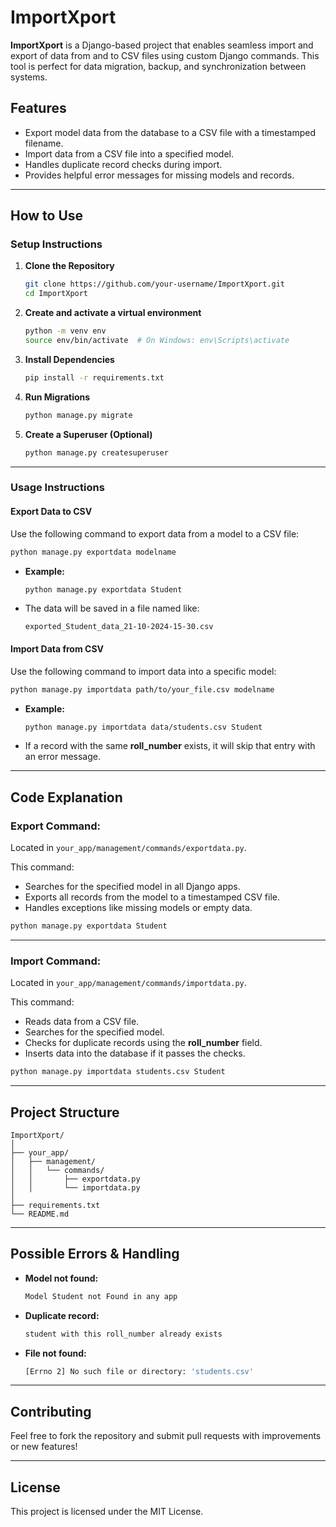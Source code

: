 
# **ImportXport**  

**ImportXport** is a Django-based project that enables seamless import and export of data from and to CSV files using custom Django commands. This tool is perfect for data migration, backup, and synchronization between systems.

## **Features**  
- Export model data from the database to a CSV file with a timestamped filename.
- Import data from a CSV file into a specified model.
- Handles duplicate record checks during import.
- Provides helpful error messages for missing models and records.

---

## **How to Use**

### **Setup Instructions**  
1. **Clone the Repository**  
   ```bash
   git clone https://github.com/your-username/ImportXport.git
   cd ImportXport
   ```

2. **Create and activate a virtual environment**  
   ```bash
   python -m venv env
   source env/bin/activate  # On Windows: env\Scripts\activate
   ```

3. **Install Dependencies**  
   ```bash
   pip install -r requirements.txt
   ```

4. **Run Migrations**  
   ```bash
   python manage.py migrate
   ```

5. **Create a Superuser (Optional)**  
   ```bash
   python manage.py createsuperuser
   ```

---

### **Usage Instructions**

#### **Export Data to CSV**  
Use the following command to export data from a model to a CSV file:

```bash
python manage.py exportdata modelname
```

- **Example:**
   ```bash
   python manage.py exportdata Student
   ```

- The data will be saved in a file named like:
  ```
  exported_Student_data_21-10-2024-15-30.csv
  ```

#### **Import Data from CSV**  
Use the following command to import data into a specific model:

```bash
python manage.py importdata path/to/your_file.csv modelname
```

- **Example:**
   ```bash
   python manage.py importdata data/students.csv Student
   ```

- If a record with the same **roll_number** exists, it will skip that entry with an error message.

---

## **Code Explanation**

### **Export Command**:  
Located in `your_app/management/commands/exportdata.py`.

This command:
- Searches for the specified model in all Django apps.
- Exports all records from the model to a timestamped CSV file.
- Handles exceptions like missing models or empty data.

```python
python manage.py exportdata Student
```

---

### **Import Command**:  
Located in `your_app/management/commands/importdata.py`.

This command:
- Reads data from a CSV file.
- Searches for the specified model.
- Checks for duplicate records using the **roll_number** field.
- Inserts data into the database if it passes the checks.

```python
python manage.py importdata students.csv Student
```

---

## **Project Structure**
```
ImportXport/
│
├── your_app/
│   ├── management/
│   │   └── commands/
│   │       ├── exportdata.py
│   │       └── importdata.py
│
├── requirements.txt
└── README.md
```

---

## **Possible Errors & Handling**
- **Model not found:**  
   ```bash
   Model Student not Found in any app
   ```
- **Duplicate record:**  
   ```bash
   student with this roll_number already exists
   ```
- **File not found:**  
   ```bash
   [Errno 2] No such file or directory: 'students.csv'
   ```

---

## **Contributing**  
Feel free to fork the repository and submit pull requests with improvements or new features!

---

## **License**  
This project is licensed under the MIT License.


